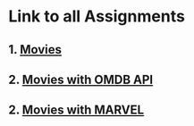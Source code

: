 # Link to all Assignments

## 1. [Movies](https://github.com/premrobosoft/Movies)
## 2. [Movies with OMDB API](https://github.com/premrobosoft/Movies/tree/movie-omdb-api)
## 2. [Movies with MARVEL](https://github.com/premrobosoft/Movies/tree/marvel)